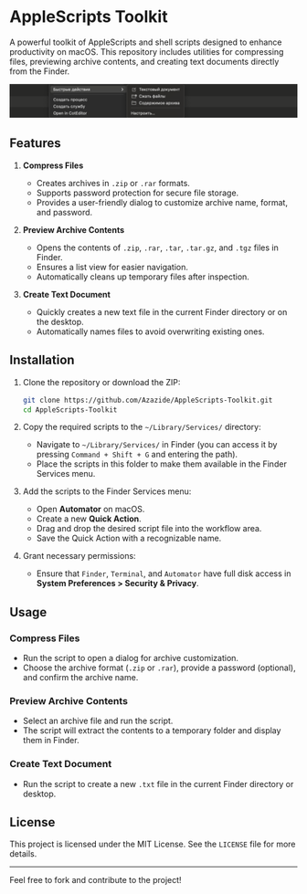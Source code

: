 # AppleScripts Toolkit

A powerful toolkit of AppleScripts and shell scripts designed to enhance productivity on macOS. This repository includes utilities for compressing files, previewing archive contents, and creating text documents directly from the Finder.

![Project Logo](assets/logo.png)

## Features

1. **Compress Files**  
   - Creates archives in `.zip` or `.rar` formats.  
   - Supports password protection for secure file storage.  
   - Provides a user-friendly dialog to customize archive name, format, and password.

2. **Preview Archive Contents**  
   - Opens the contents of `.zip`, `.rar`, `.tar`, `.tar.gz`, and `.tgz` files in Finder.  
   - Ensures a list view for easier navigation.  
   - Automatically cleans up temporary files after inspection.

3. **Create Text Document**  
   - Quickly creates a new text file in the current Finder directory or on the desktop.  
   - Automatically names files to avoid overwriting existing ones.

## Installation

1. Clone the repository or download the ZIP:
   ```bash
   git clone https://github.com/Azazide/AppleScripts-Toolkit.git
   cd AppleScripts-Toolkit
   ```

2. Copy the required scripts to the `~/Library/Services/` directory:
   - Navigate to `~/Library/Services/` in Finder (you can access it by pressing `Command + Shift + G` and entering the path).
   - Place the scripts in this folder to make them available in the Finder Services menu.

3. Add the scripts to the Finder Services menu:
   - Open **Automator** on macOS.
   - Create a new **Quick Action**.
   - Drag and drop the desired script file into the workflow area.
   - Save the Quick Action with a recognizable name.

4. Grant necessary permissions:
   - Ensure that `Finder`, `Terminal`, and `Automator` have full disk access in **System Preferences > Security & Privacy**.

## Usage

### Compress Files
- Run the script to open a dialog for archive customization.
- Choose the archive format (`.zip` or `.rar`), provide a password (optional), and confirm the archive name.

### Preview Archive Contents
- Select an archive file and run the script.
- The script will extract the contents to a temporary folder and display them in Finder.

### Create Text Document
- Run the script to create a new `.txt` file in the current Finder directory or desktop.

## License

This project is licensed under the MIT License. See the `LICENSE` file for more details.

---

Feel free to fork and contribute to the project!
